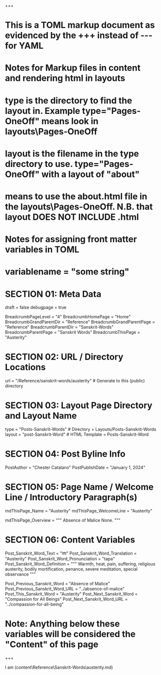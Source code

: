 +++
# This is a TOML markup document as evidenced by the +++ instead of --- for YAML
# Notes for Markup files in content and rendering html in layouts
#    type is the directory to find the layout in. Example type="Pages-OneOff" means look in layouts\Pages-OneOff
#    layout is the filename in the type directory to use. type="Pages-OneOff" with a layout of "about"
#    means to use the about.html file in the layouts\Pages-OneOff. N.B. that layout DOES NOT INCLUDE .html
#
# Notes for assigning front matter variables in TOML
#    variablename = "some string"

# SECTION 01: Meta Data
draft = false
debugpage = true

BreadcrumbPageLevel = "4"
BreadcrumbHomePage  = "Home"
BreadcrumbGrandParentDir = "Reference"
BreadcrumbGrandParentPage = "Reference"
BreadcrumbParentDir = "Sanskrit-Words"
BreadcrumbParentPage = "Sanskrit Words"
BreadcrumbThisPage = "Austerity"

# SECTION 02: URL / Directory Locations
url = "/Reference/sanskrit-words/austerity"	# Generate to this (public) directory

# SECTION 03: Layout Page Directory and Layout Name
type = "Posts-Sanskrit-Words"	   # Directory = Layouts/Posts-Sanskrit-Words
layout = "post-Sanskrit-Word"    # HTML Template = Posts-Sanskrit-Word

# SECTION 04: Post Byline Info
PostAuthor = "Chester Catalano"
PostPublishDate = "January 1, 2024"


# SECTION 05: Page Name / Welcome Line / Introductory Paragraph(s)
mdThisPage_Name = "Austerity"
mdThisPage_WelcomeLine = "Austerity"

mdThisPage_Overview = """
   Absence of Malice None.
"""

# SECTION 06: Content Variables
Post_Sanskrit_Word_Text = "तप"
Post_Sanskrit_Word_Translation = "Austerity"
Post_Sanskrit_Word_Pronunciation = "tapa"
Post_Sanskrit_Word_Definition = """
Warmth, heat, pain, suffering, religious austerity, bodily mortification, penance, severe meditation, special observance
"""

Post_Previous_Sanskrit_Word = "Absence of Malice"
Post_Previous_Sanskrit_Word_URL = "../absence-of-malice"
Post_This_Sanskrit_Word = "Austerity"
Post_Next_Sanskrit_Word = "Compassion for All Beings"
Post_Next_Sanskrit_Word_URL = "../compassion-for-all-being"

# Note: Anything below these variables will be considered the "Content" of this page

+++

I am (content\Reference\Sanskrit-Words\austerity.md)
